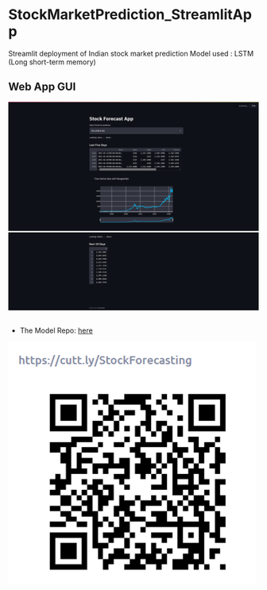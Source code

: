 # StockMarketPrediction_StreamlitApp

Streamlit deployment of Indian stock market prediction 
Model used : LSTM (Long short-term memory)

## Web App GUI
<span style="display:block;text-align:center">![](images/home1.png)</span>
<span style="display:block;text-align:center">![](images/home2.png)</span>

##
- The Model Repo: [here](https://github.com/shhubhxm/stockmarket-prediction)


 <img src="images/qrcode.png" alt="Welcome!" width="500" />
